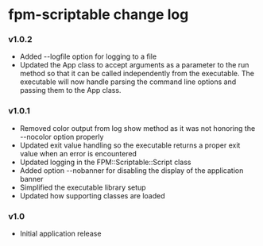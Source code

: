 # fpm-scriptable change log

### v1.0.2

* Added --logfile option for logging to a file
* Updated the App class to accept arguments as a parameter to the run method so that it can be called independently from the executable. The executable will now handle parsing the command line options and passing them to the App class.

### v1.0.1

* Removed color output from log show method as it was not honoring the --nocolor option properly
* Updated exit value handling so the executable returns a proper exit value when an error is encountered
* Updated logging in the FPM::Scriptable::Script class
* Added option --nobanner for disabling the display of the application banner
* Simplified the executable library setup
* Updated how supporting classes are loaded

### v1.0

* Initial application release
